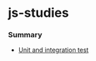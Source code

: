 # js-studies

### Summary

- [Unit and integration test](https://github.com/lauravivan/js-studies/tree/unit-test)
